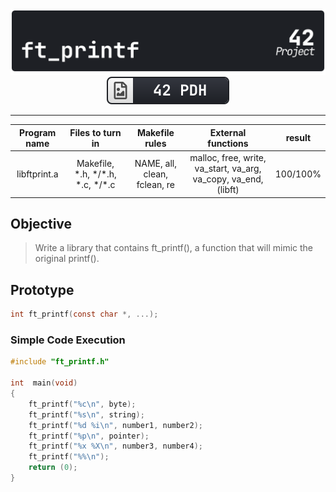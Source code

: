 <div align="center">
  <img src="https://github.com/gawbsouza/42-pdh/blob/main/dark/ft_printf_dark.svg"><br>
  <a href="https://github.com/gawbsouza/42-pdh"><img src="https://github.com/gawbsouza/42-pdh/blob/main/badge/42pdh_badge.svg"></a>
</div>

___
Program name | Files to turn in | Makefile rules | External functions | result
:---: |:---: | :---: | :---: | :---:
libftprint.a | Makefile, \*.h, \*/\*.h, \*.c, \*/\*.c | NAME, all, clean, fclean, re | malloc, free, write, va_start, va_arg, va_copy, va_end, (libft) | 100/100%

## Objective

> Write a library that contains ft_printf(), a function that will mimic the original printf().

## Prototype

```c
int	ft_printf(const char *, ...);
```

### Simple Code Execution

```c
#include "ft_printf.h"

int  main(void)
{
	ft_printf("%c\n", byte);
	ft_printf("%s\n", string);
	ft_printf("%d %i\n", number1, number2);
	ft_printf("%p\n", pointer);
	ft_printf("%x %X\n", number3, number4);
	ft_printf("%%\n");
	return (0);
}
```
